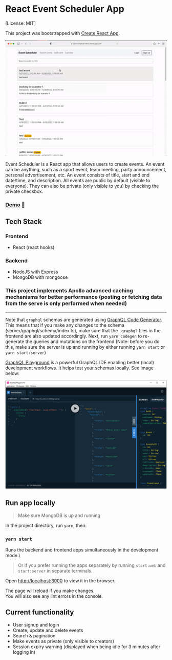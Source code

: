 # React Event Scheduler App
[License: MIT]

This project was bootstrapped with [Create React App](https://github.com/facebook/create-react-app).

![](./images/react-event-pic.gif)

Event Scheduler is a React app that allows users to create events. An event can be anything, such as a sport event, team meeting, party announcement, personal advertisement, etc. An event consists of title, start and end date/time, and description.
All events are public by default (visible to everyone). They can also be private (only visible to you) by checking the private checkbox.

### [Demo](https://react-event-scheduler.vercel.app/) :movie_camera:

## Tech Stack

### Frontend

- React (react hooks)

### Backend

- NodeJS with Express
- MongoDB with mongoose

### This project implements Apollo advanced caching mechanisms for better performance (posting or fetching data from the serve is only performed when needed)

---

Note that `graphql` schemas are generated using [GraphQL Code Generator](https://www.graphql-code-generator.com/docs/getting-started). This means that if you make any changes to the schema (server/graphql/schema/index.ts), make sure that the `.graphql` files in the frontend are also updated accordingly. Next, run `yarn codegen` to re-generate the gueries and mutations on the frontend (Note: before you do this, make sure the server is up and running by either running `yarn start` or `yarn start:server`)

[GraphQL Playground](https://github.com/graphql/graphql-playground) is a powerful GraphQL IDE enabling better (local) development workflows. It helps test your schemas locally. See image below:

![](./images/graphql_playground.PNG)

## Run app locally

> Make sure MongoDB is up and running

In the project directory, run `yarn`, then:

### `yarn start`

Runs the backend and frontend apps simultaneously in the development mode.\

> Or if you prefer running the apps separately by running `start:web` and `start:server` in separate terminals.

Open [http://localhost:3000](http://localhost:3000) to view it in the browser.

The page will reload if you make changes.\
You will also see any lint errors in the console.

## Current functionality

- User signup and login
- Create, update and delete events
- Search & pagination
- Make events as private (only visible to creators)
- Session expiry warning (displayed when being idle for 3 minutes after logging in)
